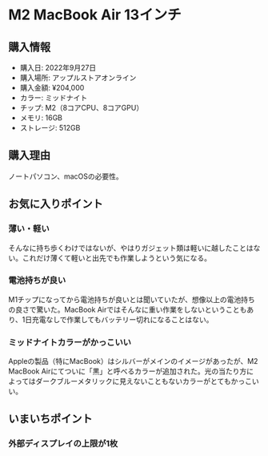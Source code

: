 # M2 MacBook Air 13インチ
## 購入情報
- 購入日: 2022年9月27日
- 購入場所: アップルストアオンライン
- 購入金額: ¥204,000
- カラー: ミッドナイト
- チップ: M2（8コアCPU、8コアGPU）
- メモリ: 16GB
- ストレージ: 512GB
## 購入理由
ノートパソコン、macOSの必要性。

## お気に入りポイント
### 薄い・軽い
そんなに持ち歩くわけではないが、やはりガジェット類は軽いに越したことはない。これだけ薄くて軽いと出先でも作業しようという気になる。
### 電池持ちが良い
M1チップになってから電池持ちが良いとは聞いていたが、想像以上の電池持ちの良さで驚いた。MacBook Airではそんなに重い作業をしないということもあり、1日充電なしで作業してもバッテリー切れになることはない。
### ミッドナイトカラーがかっこいい
Appleの製品（特にMacBook）はシルバーがメインのイメージがあったが、M2 MacBook Airにてついに「黒」と呼べるカラーが追加された。光の当たり方によってはダークブルーメタリックに見えないこともないカラーがとてもかっこいい。
## いまいちポイント
### 外部ディスプレイの上限が1枚